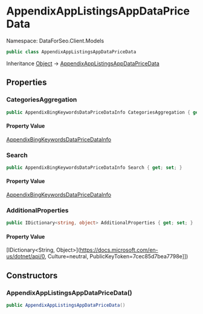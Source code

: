 # AppendixAppListingsAppDataPriceData

Namespace: DataForSeo.Client.Models

```csharp
public class AppendixAppListingsAppDataPriceData
```

Inheritance [Object](https://docs.microsoft.com/en-us/dotnet/api/Object) → [AppendixAppListingsAppDataPriceData](./AppendixAppListingsAppDataPriceData.md)

## Properties

### **CategoriesAggregation**

```csharp
public AppendixBingKeywordsDataPriceDataInfo CategoriesAggregation { get; set; }
```

#### Property Value

[AppendixBingKeywordsDataPriceDataInfo](./AppendixBingKeywordsDataPriceDataInfo.md)<br>

### **Search**

```csharp
public AppendixBingKeywordsDataPriceDataInfo Search { get; set; }
```

#### Property Value

[AppendixBingKeywordsDataPriceDataInfo](./AppendixBingKeywordsDataPriceDataInfo.md)<br>

### **AdditionalProperties**

```csharp
public IDictionary<string, object> AdditionalProperties { get; set; }
```

#### Property Value

[IDictionary&lt;String, Object&gt;](https://docs.microsoft.com/en-us/dotnet/api/0, Culture=neutral, PublicKeyToken=7cec85d7bea7798e]])<br>

## Constructors

### **AppendixAppListingsAppDataPriceData()**

```csharp
public AppendixAppListingsAppDataPriceData()
```

